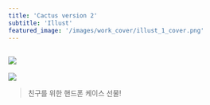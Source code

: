 ```yaml
---
title: 'Cactus version 2'
subtitle: 'Illust'
featured_image: '/images/work_cover/illust_1_cover.png'
---
```


![]({{site.baseurl}}/images/work/illust1/illust_1_frame.png)
---
![]({{site.baseurl}}/images/work/illust1/cactus_for_ayeong.png)
> 친구를 위한 핸드폰 케이스 선물!
